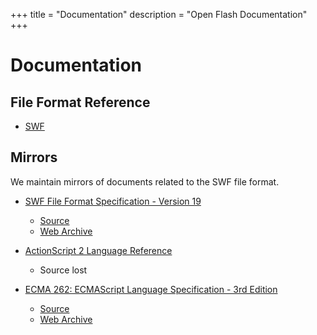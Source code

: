 +++
title = "Documentation"
description = "Open Flash Documentation"
+++

# Documentation

## File Format Reference

- [SWF](/documentation/swf)

## Mirrors

We maintain mirrors of documents related to the SWF file format.

- [SWF File Format Specification - Version 19](/mirrors/swf-spec-19.pdf)
  - [Source](https://wwwimages2.adobe.com/content/dam/Adobe/en/devnet/swf/pdf/swf-file-format-spec.pdf)
  - [Web Archive](https://web.archive.org/web/20170202214044/https://wwwimages2.adobe.com/content/dam/Adobe/en/devnet/swf/pdf/swf-file-format-spec.pdf)


- [ActionScript 2 Language Reference](/mirrors/as2-language-reference/index.html)
  - Source lost


- [ECMA 262: ECMAScript Language Specification - 3rd Edition](/mirrors/ecma-262-3.pdf)
  - [Source](https://www.ecma-international.org/publications/files/ECMA-ST-ARCH/ECMA-262,%203rd%20edition,%20December%201999.pdf)
  - [Web Archive](https://web.archive.org/web/20190817043236/https://www.ecma-international.org/publications/files/ECMA-ST-ARCH/ECMA-262,%203rd%20edition,%20December%201999.pdf)

<!-- - [Avmore](/documentation/avmore) -->
